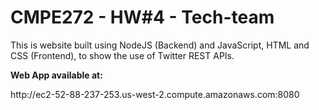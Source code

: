# CMPE272 - HW#4 - Tech-team

This is website built using NodeJS (Backend) and JavaScript, HTML and CSS (Frontend), to show the use of
Twitter REST APIs. 

<p><strong>Web App available at:</strong></p>
<p>http://ec2-52-88-237-253.us-west-2.compute.amazonaws.com:8080</p>
